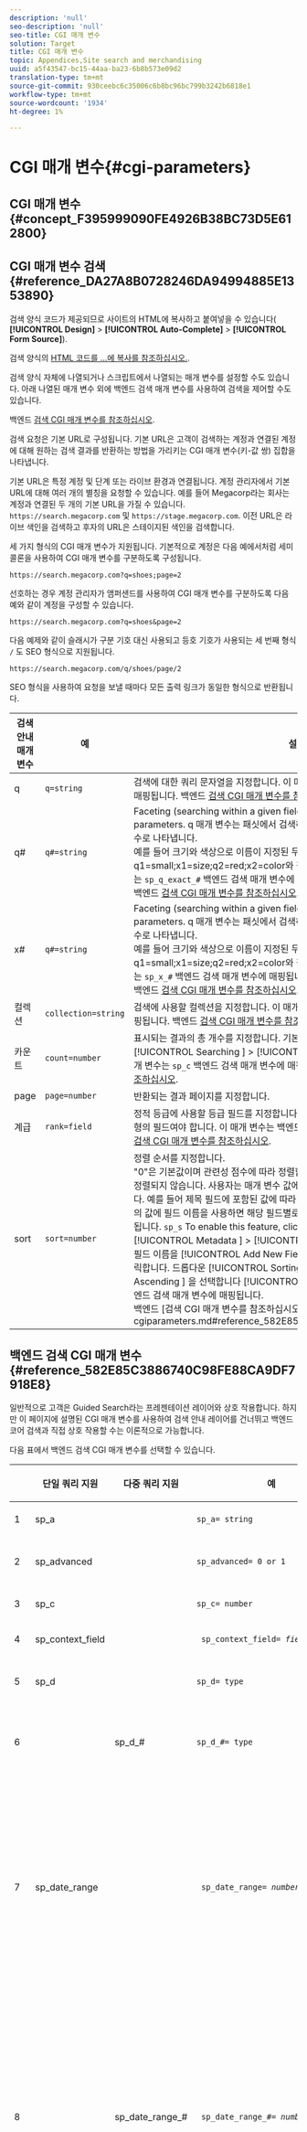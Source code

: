 ```yaml
---
description: 'null'
seo-description: 'null'
seo-title: CGI 매개 변수
solution: Target
title: CGI 매개 변수
topic: Appendices,Site search and merchandising
uuid: a5f43547-bc15-44aa-ba23-6b8b573e09d2
translation-type: tm+mt
source-git-commit: 930ceebc6c35006c6b8bc96bc799b3242b6818e1
workflow-type: tm+mt
source-wordcount: '1934'
ht-degree: 1%

---
```



# CGI 매개 변수{#cgi-parameters}

## CGI 매개 변수 {#concept_F395999090FE4926B38BC73D5E612800}

## CGI 매개 변수 검색 {#reference_DA27A8B0728246DA94994885E1353890}

검색 양식 코드가 제공되므로 사이트의 HTML에 복사하고 붙여넣을 수 있습니다( **[!UICONTROL Design]** > **[!UICONTROL Auto-Complete]** > **[!UICONTROL Form Source]**).

검색 양식의 [HTML 코드를 ...에 복사를 참조하십시오.](../c-about-auto-complete.md#task_A3A01EA800F24C0AA33902387E0362C7).

검색 양식 자체에 나열되거나 스크립트에서 나열되는 매개 변수를 설정할 수도 있습니다. 아래 나열된 매개 변수 외에 백엔드 검색 매개 변수를 사용하여 검색을 제어할 수도 있습니다.

백엔드 [검색 CGI 매개 변수를 참조하십시오](../c-appendices/c-cgiparameters.md#reference_582E85C3886740C98FE88CA9DF7918E8).

검색 요청은 기본 URL로 구성됩니다. 기본 URL은 고객이 검색하는 계정과 연결된 계정에 대해 원하는 검색 결과를 반환하는 방법을 가리키는 CGI 매개 변수(키-값 쌍) 집합을 나타냅니다.

기본 URL은 특정 계정 및 단계 또는 라이브 환경과 연결됩니다. 계정 관리자에서 기본 URL에 대해 여러 개의 별칭을 요청할 수 있습니다. 예를 들어 Megacorp라는 회사는 계정과 연결된 두 개의 기본 URL을 가질 수 있습니다. `https://search.megacorp.com` 및 `https://stage.megacorp.com`. 이전 URL은 라이브 색인을 검색하고 후자의 URL은 스테이지된 색인을 검색합니다.

세 가지 형식의 CGI 매개 변수가 지원됩니다. 기본적으로 계정은 다음 예에서처럼 세미콜론을 사용하여 CGI 매개 변수를 구분하도록 구성됩니다.

`https://search.megacorp.com?q=shoes;page=2`

선호하는 경우 계정 관리자가 앰퍼샌드를 사용하여 CGI 매개 변수를 구분하도록 다음 예와 같이 계정을 구성할 수 있습니다.

`https://search.megacorp.com?q=shoes&page=2`

다음 예제와 같이 슬래시가 구분 기호 대신 사용되고 등호 기호가 사용되는 세 번째 형식 `/` 도 SEO 형식으로 지원됩니다.

`https://search.megacorp.com/q/shoes/page/2`

SEO 형식을 사용하여 요청을 보낼 때마다 모든 출력 링크가 동일한 형식으로 반환됩니다.

| 검색 안내 매개 변수 | 예 | 설명 |
|--- |--- |--- |
| q | `q=string` | 검색에 대한 쿼리 문자열을 지정합니다. 이 매개 변수는 `sp_q` 백엔드 검색 매개 변수에 매핑됩니다.  백엔드 [검색 CGI 매개 변수를 참조하십시오](../c-appendices/c-cgiparameters.md#reference_582E85C3886740C98FE88CA9DF7918E8). |
| q# | `q#=string` | Faceting (searching within a given field) is done by number q and x parameters.  q 매개 변수는 패싯에서 검색하는 용어를 해당 번호가 지정된 x 매개 변수로 나타냅니다.<br>예를 들어 크기와 색상으로 이름이 지정된 두 개의 패싯이 있는 경우 q1=small;x1=size;q2=red;x2=color와 같은 것을 사용할 수 있습니다.  이 매개 변수는 `sp_q_exact_#` 백엔드 검색 매개 변수에 매핑됩니다.  <br>백엔드 [검색 CGI 매개 변수를 참조하십시오](../c-appendices/c-cgiparameters.md#reference_582E85C3886740C98FE88CA9DF7918E8). |
| x# | `q#=string` | Faceting (searching within a given field) is done by number q and x parameters.  q 매개 변수는 패싯에서 검색하는 용어를 해당 번호가 지정된 x 매개 변수로 나타냅니다. <br>예를 들어 크기와 색상으로 이름이 지정된 두 개의 패싯이 있는 경우 q1=small;x1=size;q2=red;x2=color와 같은 것을 사용할 수 있습니다.  이 매개 변수는 `sp_x_#` 백엔드 검색 매개 변수에 매핑됩니다.  <br>백엔드 [검색 CGI 매개 변수를 참조하십시오](../c-appendices/c-cgiparameters.md#reference_582E85C3886740C98FE88CA9DF7918E8). |
| 컬렉션 | `collection=string` | 검색에 사용할 컬렉션을 지정합니다.  이 매개 변수는 `sp_k` 백엔드 검색 매개 변수에 매핑됩니다.  백엔드 [검색 CGI 매개 변수를 참조하십시오](../c-appendices/c-cgiparameters.md#reference_582E85C3886740C98FE88CA9DF7918E8). |
| 카운트 | `count=number` | 표시되는 결과의 총 개수를 지정합니다.  기본값은 [!UICONTROL Settings ] > [!UICONTROL Searching ] > [!UICONTROL Searches ]에서 정의됩니다..  이 매개 변수는 `sp_c` 백엔드 검색 매개 변수에 매핑됩니다.  백엔드 [검색 CGI 매개 변수를 참조하십시오](../c-appendices/c-cgiparameters.md#reference_582E85C3886740C98FE88CA9DF7918E8). |
| page | `page=number` | 반환되는 결과 페이지를 지정합니다. |
| 계급 | `rank=field` | 정적 등급에 사용할 등급 필드를 지정합니다.  이 필드는 0보다 큰 연관성이 있는 등급 유형의 필드여야 합니다.  이 매개 변수는 백엔드 매개 변수에 `sp_sr` 매핑됩니다.  백엔드 [검색 CGI 매개 변수를 참조하십시오](../c-appendices/c-cgiparameters.md#reference_582E85C3886740C98FE88CA9DF7918E8). |
| sort | `sort=number` | 정렬 순서를 지정합니다.<br>&quot;0&quot;은 기본값이며 관련성 점수에 따라 정렬합니다.&quot;1&quot;은 날짜별로 정렬합니다.&quot;-1&quot;은 정렬되지 않습니다.  사용자는 매개 변수 값에 대한 필드 이름을 지정할 수 `sp_s` 있습니다.  예를 들어 제목 필드에 포함된 값에 따라 결과를 `sp_s=title` 정렬합니다. 매개 변수의 값에 필드 이름을 사용하면 해당 필드별로 결과가 정렬된 다음 관련성별로 하위 정렬됩니다. ` sp_s `  To enable this feature, click [!UICONTROL Settings ] > [!UICONTROL Metadata ] > [!UICONTROL Definitions ]. 정의 페이지에서 특정 필드 이름을 [!UICONTROL Add New Field ] 클릭하거나 [!UICONTROL Edit ] 클릭합니다. 드롭다운 [!UICONTROL Sorting ] 목록에서 또는 [!UICONTROL Ascending ] 을 선택합니다 [!UICONTROL Descending ]. 이 매개 변수는 `sp_s` 백엔드 검색 매개 변수에 매핑됩니다. <br>백엔드 [검색 CGI 매개 변수를 참조하십시오].(../c-appendices/c-cgiparameters.md#reference_582E85C3886740C98FE88CA9DF7918E8). |

## 백엔드 검색 CGI 매개 변수 {#reference_582E85C3886740C98FE88CA9DF7918E8}

일반적으로 고객은 Guided Search라는 프레젠테이션 레이어와 상호 작용합니다. 하지만 이 페이지에 설명된 CGI 매개 변수를 사용하여 검색 안내 레이어를 건너뛰고 백엔드 코어 검색과 직접 상호 작용할 수는 이론적으로 가능합니다.

다음 표에서 백엔드 검색 CGI 매개 변수를 선택할 수 있습니다.
<table> 
 <thead> 
  <tr> 
   <th colname="col1" class="entry"> </th> 
   <th colname="col2" class="entry"> <p>단일 쿼리 지원 </p> </th> 
   <th colname="col03" class="entry"> <p>다중 쿼리 지원 </p> </th> 
   <th colname="col3" class="entry"> <p>예 </p> </th> 
   <th colname="col4" class="entry"> <p>설명 </p> </th> 
  </tr> 
 </thead>
 <tbody> 
  <tr> 
   <td colname="col1"> <p>1 </p> </td> 
   <td colname="col2"> <p>sp_a </p> </td> 
   <td colname="col03"> <p> </p> </td> 
   <td colname="col3"> <p> <code>sp_a= string </code> </p> </td> 
   <td colname="col4"> <p>계정 번호 문자열을 지정합니다. 이 매개 변수는 필수이며 올바른 계정 번호 문자열이어야 합니다. 설정 <span class="uicontrol"> &gt; 계정 옵션 &gt; 계정 설정 </span> 아래에서 계정 번호 문자열 <span class="uicontrol"> 을 찾을 수 </span> 있습니다 <span class="uicontrol"> </span>. </p> </td> 
  </tr> 
  <tr> 
   <td colname="col1"> <p>2 </p> </td> 
   <td colname="col2"> <p>sp_advanced </p> </td> 
   <td colname="col03"> <p> </p> </td> 
   <td colname="col3"> <p> <code>sp_advanced= 0 or 1 </code> </p> </td> 
   <td colname="col4"> <p>쿼리 <code>sp_advanced=1 </code> 와 함께 제출되면 검색 템플릿의 <code>&lt;search-if-advanced&gt; </code> 태그와 태그 사이의 모든 코드가 <code>&lt;/search-if-advanced&gt; </code> 검색 양식에 사용됩니다. 태그와 태그 사이의 모든 코드 <code>&lt;search-if-not-advanced&gt; </code> 는 <code>&lt;/search-if-not-advanced&gt; </code> 무시됩니다. 전송 <code>sp_advanced=0 </code> (또는 다른 값)이 있는 경우 &lt;search-if-advanced&gt; 템플릿 블록이 무시되고 &lt;search-if-not-advanced&gt; 템플릿 블록이 사용됩니다. </p> </td> 
  </tr> 
  <tr> 
   <td colname="col1"> <p>3 </p> </td> 
   <td colname="col2"> <p>sp_c </p> </td> 
   <td colname="col03"> <p> </p> </td> 
   <td colname="col3"> <p> <code>sp_c= number </code> </p> </td> 
   <td colname="col4"> <p>표시할 결과의 총 개수를 지정합니다. 기본값은 10입니다. </p> </td> 
  </tr> 
  <tr> 
   <td colname="col1"> <p>4 </p> </td> 
   <td colname="col2"> <p>sp_context_field </p> </td> 
   <td colname="col03"> <p> </p> </td> 
   <td colname="col3"> <p> <code> sp_context_field= <i>field</i> </code> </p> </td> 
   <td colname="col4"> <p>해당 필드에 대한 컨텍스트 정보를 수집합니다. 수집된 정보는 템플릿 태그를 통해 검색 결과로 <code>&lt;search-context&gt; </code> 출력됩니다. 기본값은 <code>body </code>입니다. </p> </td> 
  </tr> 
  <tr> 
   <td colname="col1"> <p>5 </p> </td> 
   <td colname="col2"> <p>sp_d </p> </td> 
   <td colname="col03"> <p> </p> </td> 
   <td colname="col3"> <p> <code>sp_d= type </code> </p> </td> 
   <td colname="col4"> <p>수행할 날짜 범위 검색 유형을 지정합니다. 유형에 사용할 수 있는 값은 모두 있습니다. 즉, 날짜 범위 검색, 사용자 지정을 수행하지 <code>sp_date_range </code> 않습니다. 즉, 의 값을 사용하여 검색할 날짜를 결정해야 하고, 값이 <code>sp_start_day </code>, <code>sp_start_month </code><code>sp_start_year </code>, <code>sp_end_day </code>및 <code>sp_end_month </code>값을 사용하여 검색할 날짜 범위 <code>sp_end_year </code> 를 결정합니다. <code>sp_d </code> 은 검색 양식에 사용자 지정 범위(예:)로 또는 특정 시작 및 종료 날짜 범위로 검색하는 옵션이 포함되어 있는 경우에만 <code>sp_date_range </code>필요합니다. </p> </td> 
  </tr> 
  <tr> 
   <td colname="col1"> <p>6 </p> </td> 
   <td colname="col2"> <p> </p> </td> 
   <td colname="col03"> <p> sp_d_# </p> </td> 
   <td colname="col3"> <p> <code>sp_d_#= type </code> </p> </td> 
   <td colname="col4"> <p>해당 <code>sp_q_# </code> 쿼리를 수행하기 위한 날짜 범위 검색 유형을 지정합니다. "#"은 1과 16 사이의 숫자(예: 번호 매기기 쿼리에 적용)로 대체됩니다 <code>sp_d_8 </code><code>sp_q_8 </code>. </p> <p>원하는 날짜 범위 검색, 사용자 지정, 즉 날짜 범위 검색 <code>type </code> 을 수행하지 않고, 그 값이 검색 날짜를 결정하는 데 사용된다는 것을 나타내는 사용자 지정, 날짜 범위 <code>sp_date_range_# </code> 를 정하 <code>sp_q_min_day_# </code>는 데 사용되고, 날짜 범위 <code>sp_q_min_month_# </code>를 정하기 위해 값 <code>sp_q_min_year_# </code>, <code>sp_q_max_day_# </code>및 값 <code>sp_q_max_month_# </code><code>sp_q_max_year_# </code> 을 사용해야 함을 나타냅니다. 검색 양식에 사용자 지정 범위(예:)로 또는 특정 시작 및 종료 날짜 범위 <code>sp_d_# </code> <code>sp_date_range_# </code>로 검색하는 옵션이 포함되어 있는 경우에만 사용할 수 있습니다. </p> </td> 
  </tr> 
  <tr> 
   <td colname="col1"> <p>7 </p> </td> 
   <td colname="col2"> <p>sp_date_range </p> </td> 
   <td colname="col03"> <p> </p> </td> 
   <td colname="col3"> <p> <code> sp_date_range= <i>number</i> </code> </p> </td> 
   <td colname="col4"> <p>검색에 적용할 사전 정의된 날짜 범위를 지정합니다. 0보다 크거나 같은 값은 오늘 이전에 검색할 일 수를 지정합니다. 예를 들어, "0"은 "today"를, "1"은 "today 및 yesterday"를, "30"은 "지난 30일 이내"를 지정합니다. </p> <p>0보다 작은 값은 다음과 같이 사용자 지정 범위를 지정합니다. </p> <p>-1 = "없음"으로, 날짜 범위를 지정하지 않는 것과 같습니다. </p> <p>-2 = "이번 주" - 현재 주의 일요일부터 토요일까지 검색합니다. </p> <p>-3 = "지난 주"로, 현재 주 전 일요일에서 토요일까지 검색합니다. </p> <p>-4 = "이번 달" - 현재 월 내의 날짜를 검색합니다. </p> <p>-5 = "지난 달"이며, 현재 월 이전 달 내에 날짜를 검색합니다. </p> <p>-6 = "올해" - 현재 연도 내의 날짜를 검색합니다. </p> <p>-7 = "지난 해"로, 현재 연도 이전 연도 내의 날짜를 검색합니다. </p> </td> 
  </tr> 
  <tr> 
   <td colname="col1"> <p>8 </p> </td> 
   <td colname="col2"> <p> </p> </td> 
   <td colname="col03"> <p>sp_date_range_# </p> </td> 
   <td colname="col3"> <p> <code> sp_date_range_#= <i>number</i> </code> </p> </td> 
   <td colname="col4"> <p>해당 <code>sp_q_# </code> 쿼리에 적용할 사전 정의된 날짜 범위를 지정합니다. "#"은 1과 16 사이의 숫자(예: 번호 매기기 쿼리에 적용)로 대체됩니다 <code>sp_date_range_8 </code><code>sp_q_8 </code>. </p> <p>0보다 크거나 같은 값은 오늘 이전에 검색할 일 수를 지정합니다. 예를 들어 0의 값은 오늘 값을 지정합니다.값 1은 오늘 및 어제,값이 30이면 지난 30일 이내에 지정되는 등 </p> <p>0보다 작은 값은 다음과 같이 사용자 지정 범위를 지정합니다. </p> <p>-1 = "없음"으로, 날짜 범위를 지정하지 않는 것과 같습니다. </p> <p>-2 = "이번 주" - 현재 주의 일요일부터 토요일까지 검색합니다. </p> <p>-3 = "지난 주"로, 현재 주 전 일요일에서 토요일까지 검색합니다. </p> <p>-4 = "이번 달" - 현재 월 내의 날짜를 검색합니다. </p> <p>-5 = "지난 달"이며, 현재 월 이전 달 내에 날짜를 검색합니다. </p> <p>-6 = "올해" - 현재 연도 내의 날짜를 검색합니다. </p> <p>-7 = "지난 해"로, 현재 연도 이전 연도 내의 날짜를 검색합니다. </p> </td> 
  </tr> 
  <tr> 
   <td colname="col1"> <p>9 </p> </td> 
   <td colname="col2"> <p>sp_dedupe_field </p> </td> 
   <td colname="col03"> <p> </p> </td> 
   <td colname="col3"> <p> <code> sp_dedupe_field= <i>fieldname</i> </code> </p> </td> 
   <td colname="col4"> <p>검색 결과를 중복 해제할 단일 필드를 지정합니다. 해당 필드의 중복 결과는 모두 검색 결과에서 제거됩니다. 예를 들어, 예를 들어, 지정된 제목 <code>sp_dedupe_field=title </code>에 대한 상위 결과만 검색 결과에 표시됩니다(두 개의 결과 중 제목 필드 컨텐츠가 동일하지는 않음). 다중 값(허용 목록) 유형 필드의 경우 전체 필드 내용을 비교하는 데 사용합니다. 하나의 필드만 지정할 수 있습니다. 필드 이름에 "테이블 한정자"를 사용할 수 없습니다. </p> </td> 
  </tr> 
  <tr> 
   <td colname="col1"> <p>10 </p> </td> 
   <td colname="col2"> <p>sp_e </p> </td> 
   <td colname="col03"> <p> </p> </td> 
   <td colname="col3"> <p> <code>sp_e= number </code> </p> </td> 
   <td colname="col4"> <p>쿼리 문자열에서 문자 수가 넘는 모든 단어에 대해 자동 와일드카드 확장이 수행되도록 지정합니다. 즉, "query" 또는 "number"와 같이 5자 이상의 문자를 포함하는 단어가 와일드카드 문자 '*'로 확장되도록 지정하여 "query*" 또는 "number*"를 검색하는 것과 동일한 검색을 수행합니다. <code>sp_e=5 </code> 문자 수가 적은 단어는 확장되지 않으므로 "word"를 검색하면 자동 와일드카드 확장이 되지 않습니다. </p> </td> 
  </tr> 
  <tr> 
   <td colname="col1"> <p>11 </p> </td> 
   <td colname="col2"> <p> </p> </td> 
   <td colname="col03"> <p> sp_e_# </p> </td> 
   <td colname="col3"> <p> <code>sp_e_#= number </code> </p> </td> 
   <td colname="col4"> <p>문자 수가 많은 해당 <code>sp_q_# </code> 쿼리 문자열에서 모든 단어에 대해 자동 와일드카드 확장이 이루어지도록 지정합니다. 즉, 쿼리 문자열에서 "쿼리" 또는 "number"와 같은 5개 이상의 문자를 포함하는 단어가 와일드카드 문자 ' <code>sp_e_2=5 </code> <code>sp_q_2 </code> <code>* </code>'로 확장되도록 지정하여 "query*" 또는 "number*"를 검색하는 것과 동일한 검색을 수행합니다. 문자 수가 적은 단어는 확장되지 않으므로 "word"에서 검색하면 자동 와일드카드 확장이 <code>sp_q_2 </code> 수행되지 않습니다. </p> </td> 
  </tr> 
  <tr> 
   <td colname="col1"> <p>12 </p> </td> 
   <td colname="col2"> <p>sp_end_day, sp_end_month, sp_end_year </p> </td> 
   <td colname="col03"> <p> </p> </td> 
   <td colname="col3"> <p> <code> sp_end_day= <i>number</i>,sp_end_month= <i>number</i>, sp_end_year= <i>number</i> </code> </p> </td> 
   <td colname="col4"> <p>이 세 개의 값은 검색에 대한 종료 날짜 범위를 지정하며 세트로 제공되어야 합니다. </p> </td> 
  </tr> 
  <tr> 
   <td colname="col1"> <p>13 </p> </td> 
   <td colname="col2"> <p>sp_f </p> </td> 
   <td colname="col03"> <p> </p> </td> 
   <td colname="col3"> <p> <code>sp_f= string </code> </p> </td> 
   <td colname="col4"> <p>쿼리 매개 변수 문자열(예: <code>sp_q </code>)의 문자 집합을 지정합니다. 이 문자열은 항상 검색 양식이 포함된 페이지의 문자 집합과 일치해야 합니다. </p> </td> 
  </tr> 
  <tr> 
   <td colname="col1"> <p>14 </p> </td> 
   <td colname="col2"> <p>sp_field_table </p> </td> 
   <td colname="col03"> <p> </p> </td> 
   <td colname="col3"> <p> <code> sp_field_ table=table: field,field... </code> </p> </td> 
   <td colname="col4"> <p>지정된 필드로 구성된 논리 데이터 테이블을 정의합니다. 예를 들어 "color", "size" 및 "price" 필드로 구성된 "items"라는 테이블이 다음과 같이 정의됩니다. </p> <p> <code>sp_field_table=items:color,size,price </code> </p> <p>논리 테이블은 "허용 목록"을 선택한 필드([설정] &gt; [ <span class="uicontrol"> 메타데이터] </span> &gt; [정의]에서)와 함께 <span class="uicontrol"> 가장 유용합니다 </span> <span class="uicontrol"> </span>. 필드 이름을 값으로 사용하는 모든 CGI 매개 변수 및 템플릿 태그는 선택적으로 "." 뒤에 오는 테이블 이름을 지정할 수 있습니다. 필드 이름 앞에 있습니다(예: <code>sp_x_1=tablename.fieldname </code>). </p> <p>예를 들어 크기가 "large"인 하나 이상의 "red" 항목이 포함된 문서를 검색하려면 항목을 다음과 같이 사용할 수 있습니다. </p> <p> <code> sp_q_exact_1=red&amp;sp_x_1=items.color&amp; sp_q_exact_2=large&amp;sp_x_2=items.size&amp;sp_field_table=items:color,size,price </code> </p> </td> 
  </tr> 
  <tr> 
   <td colname="col1"> <p>15 </p> </td> 
   <td colname="col2"> sp_i </td> 
   <td colname="col03"> <p> </p> </td> 
   <td colname="col3"> <p> </p></td><td colname="col4"><p></p><p></p><p><code>sp_i=1 </code><code>sp_i=2 </code></p></td></tr><tr><td colname="col1"><p></p></td><td colname="col2"><p></p></td><td colname="col03"><p></p></td><td colname="col3"><p><code>sp_k= string </code></p></td><td colname="col4"><p></p><p></p></td></tr><tr><td colname="col1"><p></p></td><td colname="col2"><p></p></td><td colname="col03"><p></p></td><td colname="col3"><p><code>sp_l= string </code></p></td><td colname="col4"><p><code>sp_q </code><code>string </code></p></td></tr><tr><td colname="col1"><p></p></td><td colname="col2"><p></p></td><td colname="col03"><p></p></td><td colname="col3"><p><code>sp_literal= 0 or 1 </code></p></td><td colname="col4"><p><code>sp_literal=1 </code></p><p><code>sp_literal=0 </code></p><p></p></td></tr><tr><td colname="col1"><p></p></td><td colname="col2"><p></p></td><td colname="col03"><p></p></td><td colname="col3"><p><code>sp_m= number </code></p></td><td colname="col4"><p></p></td></tr><tr><td colname="col1"><p></p></td><td colname="col2"><p></p></td><td colname="col03"><p></p></td><td colname="col3"><p><code>sp_n= number </code></p></td><td colname="col4"><p></p></td></tr><tr><td colname="col1"><p></p></td><td colname="col2"><p></p></td><td colname="col03"><p></p></td><td colname="col3"><p><code>sp_not_found_page= url </code></p></td><td colname="col4"><p></p></td></tr><tr><td colname="col1"><p></p></td><td colname="col2"><p></p></td><td colname="col03"><p></p></td><td colname="col3"><p><code>sp_p= any/all/phrase </code></p></td><td colname="col4"><p><code>any </code><code>all </code><code>phrase </code></p><p><code>phrase </code><code>all </code><code>sp_p </code></p><p></p><p></p><p><code>sp_p </code></p><p></p></td></tr><tr><td colname="col1"><p></p></td><td colname="col2"><p></p></td><td colname="col03"><p></p></td><td colname="col3"><p><code>sp_p_#= any/all/phrase </code></p></td><td colname="col4"><p><code>sp_q_# </code><code>sp_p_8 </code><code>sp_q_8 </code><code>any </code><code>all </code><code>phrase </code></p><p><code>all </code><code>phrase </code><code>sp_p_# </code><code>any </code></p></td></tr><tr><td colname="col1"><p></p></td><td colname="col2"><p></p></td><td colname="col03"><p></p></td><td colname="col3"><p><code> sp_pt= <i>exact/equivalent/compatible</i> </code></p></td><td colname="col4"><p><code>exact </code><code>equivalent </code><code>compatible </code><code>sp_p </code><code>exact </code><code>sp_p </code><code>all </code><code>phrase </code><code>equivalent </code><code>sp_pt </code><code>compatible </code></p></td></tr><tr><td colname="col1"><p></p></td><td colname="col2"><p></p></td><td colname="col03"><p></p></td><td colname="col3"><p><code> sp_pt_#= <i>exact/equivalent/compatible</i> </code></p></td><td colname="col4"><p><code>sp_q_# </code><code>sp_p_8 </code><code>sp_q_8 </code><code>exact </code><code>equivalent </code><code>exact </code><code>compatible </code><code>sp_p_# </code><code>exact </code><code>sp_p_# </code><code>equivalent </code><code>sp_pt_# </code><code>compatible </code></p></td></tr><tr><td colname="col1"><p></p></td><td colname="col2"><p></p></td><td colname="col03"><p></p></td><td colname="col3"><p><code>sp_q= string </code></p></td><td colname="col4"><p></p></td></tr><tr><td colname="col1"><p></p></td><td colname="col2"><p></p></td><td colname="col03"><p></p></td><td colname="col3"><p><code>sp_q_#= text </code></p></td><td colname="col4"><p><code>sp_q_# </code><code>sp_q_1 </code><code>sp_q_16 </code></p><p></p><p><code class="syntax html"> Search&nbsp;for:&nbsp;&lt;input&nbsp;type="text"&nbsp;name="sp_q"&nbsp;value="great"&gt; 
      Search&nbsp;for:&nbsp;&lt;input&nbsp;type="text"&nbsp;name="sp_q_1"&nbsp;value="books"&gt; </code></p></td></tr><tr><td colname="col1"><p></p></td><td colname="col2"><p></p></td><td colname="col03"><p></p></td><td colname="col3"><p><code>sp_q_day= integer value </code></p><p><code>sp_q_month= integer value </code></p><p><code>sp_q_year= integer value </code></p><p><code>sp_q_day_#= integer value </code></p><p><code>sp_q_month_#= integer value </code></p><p><code>sp_q_year_#= integer value </code></p></td><td colname="col4"><p><code>sp_q_day </code><code>sp_q_month </code><code>sp_q_year </code><code>sp_q </code></p><p><code># </code><code>sp_q_day_6 </code><code>sp_q_6 </code></p><p><code>PublishDate </code></p><p><code class="syntax html"> &lt;input&nbsp;type="hidden"&nbsp;name="sp_x_1"&nbsp;value="PublishDate"&gt; Search&nbsp;for:&nbsp;&lt;input&nbsp;type="text"&nbsp;name="sp_q"&nbsp;value="orange"&gt;On&nbsp;:&nbsp;&lt;input&nbsp;type="text"&nbsp;name="sp_q_day_1"&nbsp;size="2"&nbsp;value="1"&gt;&nbsp;Day&lt;input&nbsp;type="text"&nbsp;name="sp_q_month_1"&nbsp;size="2"&nbsp;value="1"&gt;&nbsp;Month &lt;input&nbsp;type="text"&nbsp;name="sp_q_year_1"&nbsp;size="4"&nbsp;value="2000"&gt;&nbsp;Year&nbsp; </code></p></td></tr><tr><td colname="col1"><p></p></td><td colname="col2"><p></p></td><td colname="col03"><p></p></td><td colname="col3"><p><code> sp_q_location=<i>latitude/longitude</i> OR <i>areacode</i> OR <i>zipcode</i> </code></p><p><code> sp_q_location_#= <i>latitude/longitude</i> OR <i>areacode</i> OR <i>zipcode</i> </code></p></td><td colname="col4"><p><code>sp_q_location </code><code>sp_q_location_# </code><code># </code></p><p></p><p></p></td></tr><tr><td colname="col1"><p></p></td><td colname="col2"><p></p></td><td colname="col03"><p></p></td><td colname="col3"><p><code> sp_q_max_relevant_distance= <i>value</i> </code></p><p><code> sp_q_max_relevant_distance_#= <i>value</i> </code></p></td><td colname="col4"><p><code>sp_q_max_relevant_distance </code><code>sp_q_max_relevant_distance_# </code><code># </code></p><p><code>sp_q_max_relevant_distance </code></p><p><code>sp_q_max_relevant_distance_# </code></p><p></p></td></tr><tr><td colname="col1"><p></p></td><td colname="col2"><p></p><p></p></td><td colname="col03"><p></p><p></p></td><td colname="col3"><p><code> sp_q_min_day=<i>integer value</i> </code></p><p><code> sp_q_min_month=<i>integer value</i> </code></p><p><code> sp_q_min_year=<i>integer value</i> </code></p><p><code> sp_q_max_day=<i>integer value</i> </code></p><p><code> sp_q_max_month=<i>integer value</i> </code></p><p><code> sp_q_max_year=<i>integer value</i> </code></p><p><code> sp_q_min_day_#=<i>integer value</i> </code></p><p><code> sp_q_min_month_#=<i>integer value</i> </code></p><p><code> sp_q_min_year_#=<i>integer value</i> </code></p><p><code> sp_q_max_day_#=<i>integer value</i> </code></p><p><code> sp_q_max_month_#=<i>integer value</i> </code></p><p><code> sp_q_max_year_#=<i>integer value</i> </code></p></td><td colname="col4"><p><code>sp_q_min_day </code><code>sp_q_min_month </code><code>sp_q_min_year </code><code>sp_q_max_day </code><code>sp_q_max_month </code><code>sp_q </code></p><p><code># </code><code>sp_q_min_day_6 </code><code>sp_q_6 </code></p><p></p><p><code>PublishDate </code></p><p><code class="syntax html"> &lt;input&nbsp;type="hidden"&nbsp;name="sp_x_1"&nbsp;value="PublishDate"&gt;Search&nbsp;for:&nbsp;&lt;input&nbsp;type="text"&nbsp;name="sp_q"&nbsp;value="orange"&gt;Between:&nbsp;&lt;input&nbsp;type="text"&nbsp;name="sp_q_min_day_1"&nbsp;size="2"&nbsp;value="1"&gt;&nbsp;Start&nbsp;Day&lt;input&nbsp;type="text"&nbsp;name="sp_q_min_month_1"&nbsp;size="2"&nbsp;value="1"&gt;&nbsp;Start&nbsp;Month 
      &lt;input&nbsp;type="text"&nbsp;name="sp_q_min_year_1"&nbsp;size="4"&nbsp;value="2000"&gt;&nbsp;Start&nbsp;Year 
      And:&nbsp;&lt;input&nbsp;type="text"&nbsp;name="sp_q_max_day_1"&nbsp;size="2"&nbsp;value="31"&gt;&nbsp;End&nbsp;Day 
      &lt;input&nbsp;type="text"&nbsp;name="sp_q_max_month_1"&nbsp;size="2"&nbsp;value="12"&gt;&nbsp;End&nbsp;Month 
      &lt;input&nbsp;type="text"&nbsp;name="sp_q_max_year_1"&nbsp;size="4"&nbsp;value="2000"&gt;&nbsp;End&nbsp;Year </code></p></td></tr><tr><td colname="col1"><p></p></td><td colname="col2"><p></p></td><td colname="col03"><p></p></td><td colname="col3"><p><code>sp_q_min= value </code></p><p><code>sp_q_max= value </code></p><p><code>sp_q_min_#= value </code></p><p><code>sp_q_max_#= value </code></p><p><code>sp_q_exact_#=value </code></p></td><td colname="col4"><p><code>sp_q_min </code><code>sp_q_max </code><code>sp_q_exact </code><code>sp_q </code></p><p><code># </code><code>sp_q_min_8 </code><code>sp_q_8 </code></p><p><code>sp_q_exact_# </code><code>sp_q_min_# </code><code>sp_q_max_# </code><code>sp_q_exact_# </code><code>sp_q_min_# </code><code>sp_q_max_# </code></p><p><code>sp_q_min_# </code><code>sp_q_max_# </code><code>sp_q_exact_# </code><code>...&amp;sp_q_exact_1=green|red&amp;sp_x_1=color </code></p></td></tr><tr><td colname="col1"><p></p></td><td colname="col2"><p></p></td><td colname="col03"><p></p></td><td colname="col3"><p><code>sp_q_nocp= 1 or 0 </code></p><p><code>sp_q_nocp_#= 1 or 0 </code></p></td><td colname="col4"><p><code>0 </code></p><p><code>1 </code></p><p><code>sp_q_nocp </code><code>sp_q </code><code># </code><code>sp_q_nocp_8 </code><code>sp_q_8 </code></p><p></p></td></tr><tr><td colname="col1"><p></p></td><td colname="col2"><p></p></td><td colname="col03"><p></p></td><td colname="col3"><p><code>sp_q_required= 1 or 0 or -1 </code></p><p><code>sp_q_required_#= 1 or 0 or -1 </code></p></td><td colname="col4"><p></p><p><code>sp_q_required </code><code>sp_q </code></p><p><code># </code><code>sp_q_required_8 </code><code>sp_q_8 </code></p><p></p><p><code class="syntax html"> &lt;input&nbsp;type="hidden"&nbsp;name="sp_x_1"&nbsp;value="platform"&gt; 
      Search&nbsp;for:&nbsp;&lt;input&nbsp;type="text"&nbsp;name="sp_q"&nbsp;value="calc"&gt; 
      Exclude:&nbsp;&lt;input&nbsp;type="text"&nbsp;name="sp_q_1"&nbsp;value="mac&nbsp;win&nbsp;all"&gt; 
      &lt;input&nbsp;type="hidden"&nbsp;name="sp_q_required_1"&nbsp;value="-1"&gt; </code></p></td></tr><tr><td colname="col1"><p></p></td><td colname="col2"><p></p></td><td colname="col03"><p></p></td><td colname="col3"><p><code> sp_redirect_ 
      if_one_result= <i>0 or 1</i> </code></p></td><td colname="col4"><p></p></td></tr><tr><td colname="col1"><p></p></td><td colname="col2"><p></p></td><td colname="col03"><p></p></td><td colname="col3"><p><code>sp_referrer= url </code></p></td><td colname="col4"><p></p><p></p></td></tr><tr><td colname="col1"><p></p></td><td colname="col2"><p></p></td><td colname="col03"><p></p></td><td colname="col3"><p></p></td><td colname="col4"><p><code>ro </code></p><p></p><p><code>sp_ro=body:10 </code></p><p></p><p><code>sp_ro=body:9|title:9 </code></p><p><p><code>sp_ro=title:10 </code><code>title </code><code>sp_ro </code><code>sp_ro </code></p></p><p></p><p></p></td></tr><tr><td colname="col1"><p></p></td><td colname="col2"><p></p></td><td colname="col03"><p></p></td><td colname="col3"><p><code>sp_s= number </code></p></td><td colname="col4"><p></p><p><code>sp_s </code><code>sp_s=title </code><code>sp_s </code></p><p></p><p><code>sp_s </code></p><p><code class="syntax html"> &lt;input&nbsp;type="hidden"&nbsp;name="sp_s"&nbsp;value="artist"&gt; 
      &lt;input&nbsp;type="hidden"&nbsp;name="sp_s"&nbsp;value="album"&gt; 
      &lt;input&nbsp;type="hidden"&nbsp;name="sp_s"&nbsp;value="track"&gt; 
      Search&nbsp;for:&nbsp;&lt;input&nbsp;type="text"&nbsp;name="sp_q"&nbsp;value="Music&nbsp;Search"&gt; </code></p><p><code>sp_field_table </code></p><p></p><p></p></td></tr><tr><td colname="col1"><p></p></td><td colname="col2"><p></p></td><td colname="col03"><p></p></td><td colname="col3"><p><code>sp_sr= field </code></p></td><td colname="col4"><p><code>sp_sr </code></p><p><code>sp_sr </code><code>&lt;input type="hidden" name="sp_sr" value=""&gt; </code></p></td></tr><tr><td colname="col1"><p></p></td><td colname="col2"><p></p></td><td colname="col03"><p></p></td><td colname="col3"><p><code>sp_sfvl_field= string </code></p></td><td colname="col4"><p><code>search-field-value-list</code></p><p><code>sp_sfvl_field </code></p></td></tr><tr><td colname="col1"><p></p></td><td colname="col2"><p></p></td><td colname="col03"><p></p></td><td colname="col3"><p></p></td><td colname="col4"><p><code>search-field-value-list </code></p><p><code>dynamic-facet-field-count </code><code>dynamic-facet-field-count </code></p><p><code>sp_sfvl_df_count </code><code>dynamic-facet-field-count </code><code>sp_sfvl_df_count </code><code>sp_sfvl_df_count </code></p><p></p></td></tr><tr><td colname="col1"><p></p></td><td colname="col2"><p></p></td><td colname="col03"><p></p></td><td colname="col3"><p></p><p></p></td><td colname="col4"><p></p><p></p><p></p></td></tr><tr><td colname="col1"><p></p></td><td colname="col2"><p></p></td><td colname="col03"><p></p></td><td colname="col3"><p></p><p></p></td><td colname="col4"><p></p><p><p><code>sp_sfvl_df_count </code><code>sp_sfvl_df_include </code><code>sp_sfvl_df_include </code><code>sp_sfvl_df_count </code></p></p><p></p></td></tr><tr><td colname="col1"><p></p></td><td colname="col2"><p></p></td><td colname="col03"><p></p></td><td colname="col3"><p><code>sp_staged= 0 or 1 </code></p></td><td colname="col4"><p><code>sp_staged=1 </code></p><p></p></td></tr><tr><td colname="col1"><p></p></td><td colname="col2"><p></p></td><td colname="col03"><p></p></td><td colname="col3"><p><code>sp_start_day= number </code></p><p><code>sp_start_month= number </code></p><p><code>sp_start_year= number </code></p></td><td colname="col4"><p></p></td></tr><tr><td colname="col1"><p></p></td><td colname="col2"><p></p></td><td colname="col03"><p></p></td><td colname="col3"><p><code>sp_suggest_q= number </code></p></td><td colname="col4"><p><code>sp_suggest_q </code><code>sp_q[_#] </code></p><p><code>sp_suggest_q </code><code>sp_q </code></p><p><code>sp_suggest_q=1 </code><code>sp_q_1 </code></p></td></tr><tr><td colname="col1"><p></p></td><td colname="col2"><p></p></td><td colname="col03"><p></p></td><td colname="col3"><p><code>sp_t= string </code></p></td><td colname="col4"><p></p><p></p><p></p><p></p></td></tr><tr><td colname="col1"><p></p></td><td colname="col2"><p></p></td><td colname="col03"><p></p></td><td colname="col3"><p><code>sp_trace= 0 or 1 </code></p></td><td colname="col4"><p><code>sp_stage=1 </code></p><p></p><p><p></p></p></td></tr><tr><td colname="col1"><p></p></td><td colname="col2"><p></p></td><td colname="col03"><p></p></td><td colname="col3"><p><code> sp_w= <i>sound-alike-enable</i> </code></p><p><code> sp_w_control=<i>sound-alike-control</i> </code></p></td><td colname="col4"><p></p><p></p><p></p><p></p><p></p><code>sp_w_control </code></p><p><code>sp_w_control=0 </code><code>sp_w </code></p><p><code class="syntax html"> &lt;input&nbsp;type=hidden&nbsp;name="sp_w_control"&nbsp;value="0"&gt;&lt;input&nbsp;type=checkbox&nbsp;name="sp_w"&nbsp;value="exact"&gt;No&nbsp;Sound-Alike&nbsp;matching </code></p><p><code>sp_w_control=1 </code><code>sp_w </code></p><p><code class="syntax html"> &lt;input&nbsp;type=hidden&nbsp;name="sp_w_control"&nbsp;value="1"&gt;&lt;input&nbsp;type=checkbox&nbsp;name="sp_w"&nbsp;value="alike"&gt;Sound-Alike&nbsp;matching </code></p><p><code>sp_w_control </code><code>sp_w </code></p><p></p></td></tr><tr><td colname="col1"><p></p></td><td colname="col2"><p></p></td><td colname="col03"><p></p></td><td colname="col3"><p><code>sp_x= field </code></p></td><td colname="col4"><p><code>sp_q </code><code>sp_x </code></p><p></p><p><code>sp_x </code></p><p></p><p><code>sp_x=any </code><code>sp_x </code></p><p><code>sp_x </code></p><p><code class="syntax html"> &lt;input&nbsp;type="hidden"&nbsp;name="sp_x"&nbsp;value="title"&gt;&lt;input&nbsp;type="hidden"&nbsp;name="sp_x"&nbsp;value="author"&gt;Search&nbsp;for:&nbsp;&lt;input&nbsp;type="text"&nbsp;name="sp_q"&nbsp;value="Great&nbsp;Books"&gt; </code></p></td></tr><tr><td colname="col1"><p></p></td><td colname="col2"><p></p></td><td colname="col03"><p></p></td><td colname="col3"><p><code>sp_x_#= field-name </code></p></td><td colname="col4"><p><code>sp_q_# </code><code> # </code><code>sp_x_8 </code></p><p><code>sp_x_# </code></p><p></p><p><code class="syntax html"> Search&nbsp;for:&nbsp;&lt;input&nbsp;type="text"&nbsp;name="sp_q"&nbsp;value="great"&gt;&lt;input&nbsp;type="hidden"&nbsp;name="sp_x_1"&nbsp;value="author"&gt;Search&nbsp;only&nbsp;documents&nbsp;written&nbsp;by:&nbsp;&lt;input&nbsp;type="text"&nbsp;name="sp_q_1"&nbsp;value="Fitzgerald"&gt; </code></p><p><code>sp_x </code><code>sp_x_# </code></p><p></p><p><code class="syntax html"> &lt;input&nbsp;type="hidden"&nbsp;name="sp_x_1"&nbsp;value="body"&gt;&lt;input&nbsp;type="hidden"&nbsp;name="sp_x_1"&nbsp;value="keys"&gt;Search&nbsp;for:&nbsp;&lt;input&nbsp;type="text"&nbsp;name="sp_q_1"&nbsp;value="flower"&gt; </code></p></td></tr></tbody></table>

## 백엔드 검색 CGI 매개 변수를 사용하는 일반적인 예 {#section_260012BBC2514CC9A8E02E53DE8B41EE}

다음 링크는 검색 쿼리로서 &quot;Music&quot;을 사용하여 검색을 시작하고 모든 기본 매개 변수를 사용합니다. URL은 가독성을 위해 두 줄로 분할됩니다. HTML에서 이 링크는 모두 한 줄에 있어야 합니다.

```
<a href="https://search.atomz.com/search/?sp_q=Music&sp_a=sp99999999"> 
Testing...</a>
```

동일한 기능은 일반적으로 다음과 같이 양식으로 정의됩니다.

```
<form action="https://search.atomz.com/search/"> 
<input size=12 name="sp_q" value="Music"><br> 
<input type=hidden name="sp_a" value="sp99999999"> 
<input type=submit value="Search"><br> 
</form>
```

일반적으로 검색을 시작할 때 기본 매개 변수를 사용해야 합니다. 이렇게 하면 첫 번째 페이지가 표시되고, 관련별로 정렬되며, 고객이 다른 페이지 및 기타 옵션을 선택할 수 있습니다. 사이트의 검색 양식에 컬렉션에 대한 옵션이 포함되어 있는 경우 컬렉션 이름을 매개 변수로 전달합니다.

## 백엔드 검색 CGI 매개 변수 사용에 대한 자세한 예 {#section_5FA3C620D5124FB2AB28857F8D8473F6}

다음 양식 쿼리에는 결과에서 시작하는 `25` 결과가 표시됩니다 `10`. 요약은 표시되지 않고, 정렬 순서는 날짜이며, 이름이 지정된 컬렉션이 `support` 사용됩니다. 지난 30일 이내에 발급된 문서만 반환됩니다.

```
<form action="https://search.atomz.com/search/"> 
<input size=12 name="sp_q"><br> 
<input type=hidden name="sp_a" value="sp99999999"> 
<input type=submit value="Search"><br> 
<input type=hidden name=sp_n value=10> 
<input type=hidden name=sp_c value=25> 
<input type=hidden name=sp_m value=0> 
<input type=hidden name=sp_s value=1> 
<input type=hidden name=sp_k value="support"> 
<input type=hidden name=sp_date_range value=30> 
</form>
```

